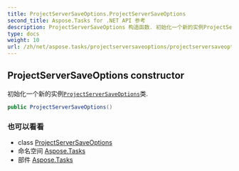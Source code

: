 ```yaml
---
title: ProjectServerSaveOptions.ProjectServerSaveOptions
second_title: Aspose.Tasks for .NET API 参考
description: ProjectServerSaveOptions 构造函数. 初始化一个新的实例ProjectServerSaveOptions类.
type: docs
weight: 10
url: /zh/net/aspose.tasks/projectserversaveoptions/projectserversaveoptions/
---
```

## ProjectServerSaveOptions constructor

初始化一个新的实例[`ProjectServerSaveOptions`](../)类.

```csharp
public ProjectServerSaveOptions()
```

### 也可以看看

* class [ProjectServerSaveOptions](../)
* 命名空间 [Aspose.Tasks](../../projectserversaveoptions/)
* 部件 [Aspose.Tasks](../../../)


